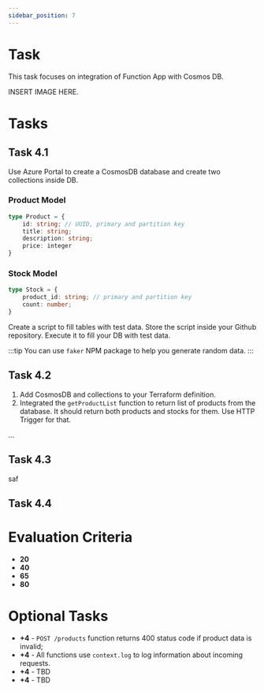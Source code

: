 ```yaml
---
sidebar_position: 7
---
```


# Task

This task focuses on integration of Function App with Cosmos DB.

INSERT IMAGE HERE.

# Tasks

## Task 4.1

Use Azure Portal to create a CosmosDB database and create two collections inside DB.

### Product Model
```typescript
type Product = {
    id: string; // UUID, primary and partition key
    title: string;
    description: string;
    price: integer
}
```

### Stock Model
```typescript
type Stock = {
    product_id: string; // primary and partition key
    count: number;
}
```

Create a script to fill tables with test data. Store the script inside your Github repository.
Execute it to fill your DB with test data.

:::tip
You can use `faker` NPM package to help you generate random data.
:::

## Task 4.2

1. Add CosmosDB and collections to your Terraform definition. 
2. Integrated the `getProductList` function to return list of products from the database. It should return both products and stocks for them. Use HTTP Trigger for that.

...

## Task 4.3

saf

## Task 4.4


# Evaluation Criteria

- **20**
- **40**
- **65**
- **80**

# Optional Tasks

- **+4** - `POST /products` function returns 400 status code if product data is invalid;
- **+4** - All functions use `context.log` to log information about incoming requests.
- **+4** - TBD
- **+4** - TBD 

